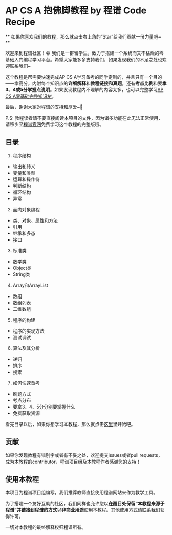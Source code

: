 # AP CS A 抱佛脚教程 by 程谱 Code Recipe

** 如果你喜欢我们的教程，那么就点击右上角的“Star”给我们贡献一份力量吧~ **

欢迎来到程谱社区！😁 我们是一群留学生，致力于搭建一个系统而又不枯燥的零基础入门编程学习平台。希望大家能多多支持我们，如果发现我们的不足之处也欢迎联系我们~

这个教程是帮需要快速完成AP CS A学习备考的同学定制的，并且只有一个目的——拿高分，内附每个知识点的**详细解释**和**教程链接和真题**，还有**考点比例**和要**拿3、4或5分掌握点说明**。如果发现教程内不理解的内容太多，也可以完整学习[AP CS A零基础完整知识树](https://coderecipe.cn/knowledge-tree-detail/2)。

最后，谢谢大家对程谱的支持和厚爱~💖

P.S: 教程读者请不要直接阅读本项目的文件，因为诸多功能在此无法正常使用，请移步至[程谱官网](https://coderecipe.cn/learn/6)免费学习这个教程的完整版哦。

目录
------
1. 程序结构
  * 输出和转义
  * 变量和类型
  * 运算和操作符
  * 判断结构
  * 循环结构
  * 异常
2. 面向对象编程
  * 类、对象、属性和方法
  * 引用
  * 继承和多态
  * 接口
3. 标准类
  * 数学类
  * Object类
  * String类
4. Array和ArrayList
  * 数组
  * 数组列表
  * 二维数组
5. 程序的构建
  * 程序的实现方法
  * 测试调试
6. 算法及其分析
  * 递归
  * 排序
  * 搜索
7. 如何快速备考
  * 刷题方式
  * 考点分布
  * 要拿3、4、5分分别要掌握什么
  * 免费获取资源


看完目录以后，如果你想学习本教程，那么就点击[这里](https://coderecipe.cn/learn/6)里开始吧。

贡献
------
如果你发现教程有错别字或者有不妥之处，欢迎提交issues或者pull requests，成为本教程的contributor，程谱项目组及本教程作者感谢您的支持！

使用本教程
------
本项目为程谱项目组编写，我们推荐教师直接使用程谱网站来作为教学工具。

为了搭建一个友好互助的社区，我们同样也允许您以**在醒目处保留“本教程来源于程谱”并链接到[程谱](https://coderecipe.cn/learn/6)的方式**以**非商业用途**使用本教程。其他使用方式请[联系我们](mailto:cr@coderecipe.cn)获得许可。

一切对本教程的最终解释权归程谱所有。
